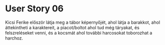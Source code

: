 # User Story 06

Kicsi Ferike először látja meg a tábor képernyőjét, ahol látja a barakkot, ahol áttekintheti a karaktereit, a piacot/boltot ahol tud még táryakat, és felszreléseket venni, és a kocsmát ahol további harcosokat toborozhat a harchoz.
